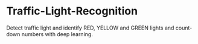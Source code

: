 # Traffic-Light-Recognition
Detect traffic light and identify RED, YELLOW and GREEN lights and count-down numbers with deep learning.
